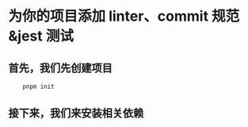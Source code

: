 # 为你的项目添加 linter、commit 规范&jest 测试

## 首先，我们先创建项目

```bash
    pnpm init
```

## 接下来，我们来安装相关依赖

```bash
    

```
